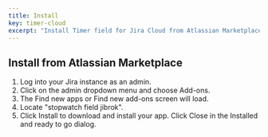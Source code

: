 ```yaml
---
title: Install
key: timer-cloud
excerpt: "Install Timer field for Jira Cloud from Atlassian Marketplace with step-by-step admin installation and configuration guide."
---
```



## Install from Atlassian Marketplace


1. Log into your Jira instance as an admin.
2. Click on the admin dropdown menu and choose Add-ons.
3. The Find new apps or Find new add-ons screen will load.
4. Locate "stopwatch field jibrok".
5. Click Install to download and install your app.
Click Close in the Installed and ready to go dialog.


